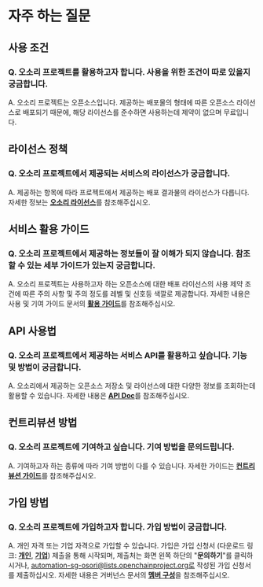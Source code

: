 # 자주 하는 질문

## 사용 조건

### Q. 오소리 프로젝트를 활용하고자 합니다. 사용을 위한 조건이 따로 있을지 궁금합니다.

A. 오소리 프로젝트는 오픈소스입니다. 제공하는 배포물의 형태에 따른 오픈소스 라이선스로 배포되기 때문에, 해당 라이선스를 준수하면 사용하는데 제약이 없으며 무료입니다.

## 라이선스 정책

### Q. 오소리 프로젝트에서 제공되는 서비스의 라이선스가 궁금합니다.

A. 제공하는 항목에 따라 프로젝트에서 제공하는 배포 결과물의 라이선스가 다릅니다. 자세한 정보는 [**오소리 라이선스**](https://osori-db.github.io/docs/license/)를 참조해주십시오.

## 서비스 활용 가이드

### Q. 오소리 프로젝트에서 제공하는 정보들이 잘 이해가 되지 않습니다. 참조할 수 있는 세부 가이드가 있는지 궁금합니다.

A. 오소리 프로젝트는 사용하고자 하는 오픈소스에 대한 배포 라이선스의 사용 제약 조건에 따른 주의 사항 및 주의 정도를 레벨 및 신호등 색깔로 제공합니다. 자세한 내용은 사용 및 기여 가이드 문서의 [**활용 가이드**](https://osori-db.github.io/docs/guide/#%ED%99%9C%EC%9A%A9-%EA%B0%80%EC%9D%B4%EB%93%9C)를 참조해주십시오.

## API 사용법

### Q. 오소리 프로젝트에서 제공하는 서비스 API를 활용하고 싶습니다. 기능 및 방법이 궁금합니다.

A. 오소리에서 제공하는 오픈소스 저장소 및 라이선스에 대한 다양한 정보를 조회하는데 활용할 수 있습니다. 자세한 내용은 [**API Doc**](https://osori-db.github.io/docs/guide/api-doc/)를 참조해주십시오.

## 컨트리뷰션 방법

### Q. 오소리 프로젝트에 기여하고 싶습니다. 기여 방법을 문의드립니다.

A. 기여하고자 하는 종류에 따라 기여 방법이 다를 수 있습니다. 자세한 가이드는 [**컨트리뷰션 가이드**](https://osori-db.github.io/docs/guide/contribution-guide/)를 참조해주십시오.

## 가입 방법

### Q. 오소리 프로젝트에 가입하고자 합니다. 가입 방법이 궁금합니다.

A. 개인 자격 또는 기업 자격으로 가입할 수 있습니다. 가입은 가입 신청서 (다운로드 링크: [**개인**](https://github.com/osori-db/osori-db.github.io/blob/main/assets/docs/%EC%98%A4%EC%86%8C%EB%A6%AC%20%ED%94%84%EB%A1%9C%EC%A0%9D%ED%8A%B8%20%EA%B0%80%EC%9E%85%EC%8B%A0%EC%B2%AD%EC%84%9C(%EA%B0%9C%EC%9D%B8).docx), [**기업**](https://github.com/osori-db/osori-db.github.io/blob/main/assets/docs/%EC%98%A4%EC%86%8C%EB%A6%AC%20%ED%94%84%EB%A1%9C%EC%A0%9D%ED%8A%B8%20%EA%B0%80%EC%9E%85%EC%8B%A0%EC%B2%AD%EC%84%9C(%EA%B8%B0%EC%97%85).docx)) 제출을 통해 시작되며, 제출처는 화면 왼쪽 하단의 "**문의하기**"를 클릭하시거나, automation-sg-osori@lists.openchainproject.org로 작성된 가입 신청서를 제출하십시오. 자세한 내용은 거버넌스 문서의 [**멤버 구성**](https://osori-db.github.io/docs/about/charter/#%EB%A9%A4%EB%B2%84-%EA%B5%AC%EC%84%B1)을 참조해주십시오.
